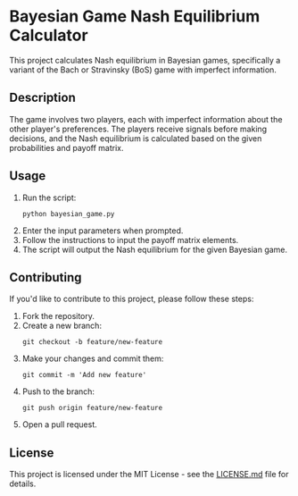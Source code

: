 <!DOCTYPE html>
<html lang="en">
<head>
    <meta charset="UTF-8">
    <meta name="viewport" content="width=device-width, initial-scale=1.0">
    <title>Bayesian Game Nash Equilibrium Calculator</title>
</head>
<body>

<h1>Bayesian Game Nash Equilibrium Calculator</h1>

<p>This project calculates Nash equilibrium in Bayesian games, specifically a variant of the Bach or Stravinsky (BoS) game with imperfect information.</p>

<h2>Description</h2>

<p>The game involves two players, each with imperfect information about the other player's preferences. The players receive signals before making decisions, and the Nash equilibrium is calculated based on the given probabilities and payoff matrix.</p>

<h2>Usage</h2>

<ol>
    <li>Run the script:</li>
    <pre><code>python bayesian_game.py</code></pre>

<li>Enter the input parameters when prompted.</li>
<li>Follow the instructions to input the payoff matrix elements.</li>
<li>The script will output the Nash equilibrium for the given Bayesian game.</li>
</ol>

<h2>Contributing</h2>

<p>If you'd like to contribute to this project, please follow these steps:</p>

<ol>
    <li>Fork the repository.</li>
    <li>Create a new branch:</li>
    <pre><code>git checkout -b feature/new-feature</code></pre>

<li>Make your changes and commit them:</li>
    <pre><code>git commit -m 'Add new feature'</code></pre>

<li>Push to the branch:</li>
    <pre><code>git push origin feature/new-feature</code></pre>

<li>Open a pull request.</li>
</ol>

<h2>License</h2>

<p>This project is licensed under the MIT License - see the <a href="LICENSE">LICENSE.md</a> file for details.</p>

</body>
</html>
